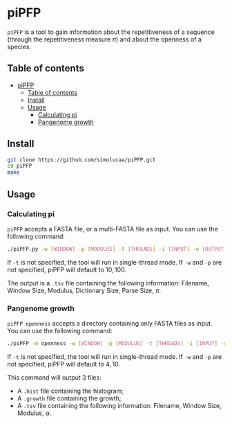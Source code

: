 # piPFP
`piPFP` is a tool to gain information about the repetitiveness of a sequence (through the repetitiveness measure $\pi$) and about the openness of a species. 

## Table of contents
<!--ts-->
- [piPFP](#pipfp)
  - [Table of contents](#table-of-contents)
  - [Install](#install)
  - [Usage](#usage)
    - [Calculating pi](#calculating-pi)
    - [Pangenome growth](#pangenome-growth)
<!--te-->

## Install
```bash
git clone https://github.com/simolucaa/piPFP.git
cd piPFP
make
```

## Usage
### Calculating pi
`piPFP` accepts a FASTA file, or a multi-FASTA file as input. You can use the following command:

```bash
./piPFP.py -w [WINDOW] -p [MODULUS] -t [THREADS] -i [INPUT] -o [OUTPUT]
```

If `-t` is not specified, the tool will run in single-thread mode. If `-w` and `-p` are not specified, piPFP will default to $10,100$.

The output is a `.tsv` file containing the following information: Filename, Window Size, Modulus, Dictionary Size, Parse Size, $\pi$.

### Pangenome growth
`piPFP openness` accepts a directory containing only FASTA files as input. You can use the following command:  

```bash
./piPFP -m openness -w [WINDOW] -p [MODULUS] -t [THREADS] -i [INPUT] -o [OUTPUT]
```

If `-t` is not specified, the tool will run in single-thread mode. If `-w` and `-p` are not specified, piPFP will default to $4,10$.

This command will output 3 files:
- A `.hist` file containing the histogram;
- A `.growth` file containing the growth;
- A `.tsv` file containing the following information: Filename, Window Size, Modulus, $\alpha$.